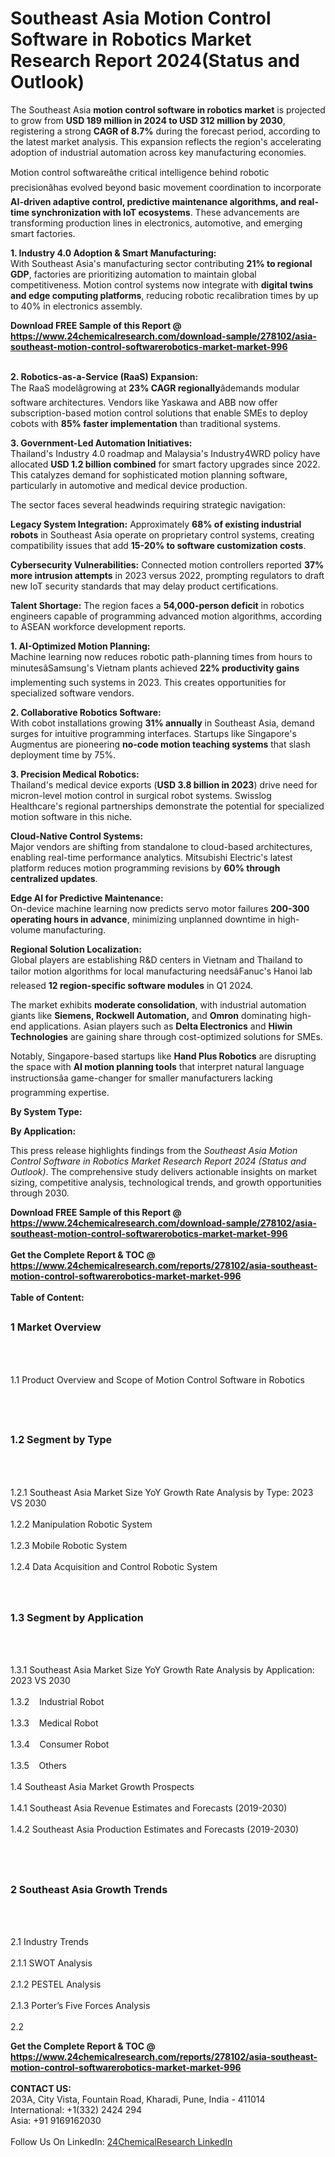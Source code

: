 <h1>Southeast Asia Motion Control Software in Robotics Market Research Report 2024(Status and Outlook)</h1><p>The Southeast Asia <strong>motion control software in robotics market</strong> is projected to grow from <strong>USD 189 million in 2024 to USD 312 million by 2030</strong>, registering a strong <strong>CAGR of 8.7%</strong> during the forecast period, according to the latest market analysis. This expansion reflects the region's accelerating adoption of industrial automation across key manufacturing economies.</p><p>Motion control softwareâthe critical intelligence behind robotic precisionâhas evolved beyond basic movement coordination to incorporate <strong>AI-driven adaptive control, predictive maintenance algorithms, and real-time synchronization with IoT ecosystems</strong>. These advancements are transforming production lines in electronics, automotive, and emerging smart factories.</p><p><strong>1. Industry 4.0 Adoption &amp; Smart Manufacturing:</strong><br>
With Southeast Asia's manufacturing sector contributing <strong>21% to regional GDP</strong>, factories are prioritizing automation to maintain global competitiveness. Motion control systems now integrate with <strong>digital twins and edge computing platforms</strong>, reducing robotic recalibration times by up to 40% in electronics assembly.</p><div><b>Download FREE Sample of this Report @ 
            <a href="https://www.24chemicalresearch.com/download-sample/278102/asia-southeast-motion-control-softwarerobotics-market-market-996">
            https://www.24chemicalresearch.com/download-sample/278102/asia-southeast-motion-control-softwarerobotics-market-market-996</a></b></div><br><p><strong>2. Robotics-as-a-Service (RaaS) Expansion:</strong><br>
The RaaS modelâgrowing at <strong>23% CAGR regionally</strong>âdemands modular software architectures. Vendors like Yaskawa and ABB now offer subscription-based motion control solutions that enable SMEs to deploy cobots with <strong>85% faster implementation</strong> than traditional systems.</p><p><strong>3. Government-Led Automation Initiatives:</strong><br>
Thailand's Industry 4.0 roadmap and Malaysia's Industry4WRD policy have allocated <strong>USD 1.2 billion combined</strong> for smart factory upgrades since 2022. This catalyzes demand for sophisticated motion planning software, particularly in automotive and medical device production.</p><p>The sector faces several headwinds requiring strategic navigation:</p><p><strong>Legacy System Integration:</strong> Approximately <strong>68% of existing industrial robots</strong> in Southeast Asia operate on proprietary control systems, creating compatibility issues that add <strong>15-20% to software customization costs</strong>.</p><p><strong>Cybersecurity Vulnerabilities:</strong> Connected motion controllers reported <strong>37% more intrusion attempts</strong> in 2023 versus 2022, prompting regulators to draft new IoT security standards that may delay product certifications.</p><p><strong>Talent Shortage:</strong> The region faces a <strong>54,000-person deficit</strong> in robotics engineers capable of programming advanced motion algorithms, according to ASEAN workforce development reports.</p><p><strong>1. AI-Optimized Motion Planning:</strong><br>
Machine learning now reduces robotic path-planning times from hours to minutesâSamsung's Vietnam plants achieved <strong>22% productivity gains</strong> implementing such systems in 2023. This creates opportunities for specialized software vendors.</p><p><strong>2. Collaborative Robotics Software:</strong><br>
With cobot installations growing <strong>31% annually</strong> in Southeast Asia, demand surges for intuitive programming interfaces. Startups like Singapore's Augmentus are pioneering <strong>no-code motion teaching systems</strong> that slash deployment time by 75%.</p><p><strong>3. Precision Medical Robotics:</strong><br>
Thailand's medical device exports (<strong>USD 3.8 billion in 2023</strong>) drive need for micron-level motion control in surgical robot systems. Swisslog Healthcare's regional partnerships demonstrate the potential for specialized motion software in this niche.</p><p><strong>Cloud-Native Control Systems:</strong><br>
	Major vendors are shifting from standalone to cloud-based architectures, enabling real-time performance analytics. Mitsubishi Electric's latest platform reduces motion programming revisions by <strong>60% through centralized updates</strong>.</p><p><strong>Edge AI for Predictive Maintenance:</strong><br>
	On-device machine learning now predicts servo motor failures <strong>200-300 operating hours in advance</strong>, minimizing unplanned downtime in high-volume manufacturing.</p><p><strong>Regional Solution Localization:</strong><br>
	Global players are establishing R&amp;D centers in Vietnam and Thailand to tailor motion algorithms for local manufacturing needsâFanuc's Hanoi lab released <strong>12 region-specific software modules</strong> in Q1 2024.</p><p>The market exhibits <strong>moderate consolidation</strong>, with industrial automation giants like <strong>Siemens, Rockwell Automation,</strong> and <strong>Omron</strong> dominating high-end applications. Asian players such as <strong>Delta Electronics</strong> and <strong>Hiwin Technologies</strong> are gaining share through cost-optimized solutions for SMEs.</p><p>Notably, Singapore-based startups like <strong>Hand Plus Robotics</strong> are disrupting the space with <strong>AI motion planning tools</strong> that interpret natural language instructionsâa game-changer for smaller manufacturers lacking programming expertise.</p><p><strong>By System Type:</strong></p><p><strong>By Application:</strong></p><p>This press release highlights findings from the <em>Southeast Asia Motion Control Software in Robotics Market Research Report 2024 (Status and Outlook)</em>. The comprehensive study delivers actionable insights on market sizing, competitive analysis, technological trends, and growth opportunities through 2030.</p><div><b>Download FREE Sample of this Report @ 
            <a href="https://www.24chemicalresearch.com/download-sample/278102/asia-southeast-motion-control-softwarerobotics-market-market-996">
            https://www.24chemicalresearch.com/download-sample/278102/asia-southeast-motion-control-softwarerobotics-market-market-996</a></b></div><br><div><b>Get the Complete Report & TOC @ 
            <a href="https://www.24chemicalresearch.com/reports/278102/asia-southeast-motion-control-softwarerobotics-market-market-996">
            https://www.24chemicalresearch.com/reports/278102/asia-southeast-motion-control-softwarerobotics-market-market-996</a></b></div><br>
            <b>Table of Content:</b><p><h2><span style="font-size:16px"><strong>1 Market Overview&nbsp;&nbsp; &nbsp;</strong></span></h2><br />
<br />
<p>1.1 Product Overview and Scope of Motion Control Software in Robotics&nbsp;</p><br />
<br />
<h2><strong><span style="font-size:16px">1.2 Segment by Type&nbsp;&nbsp; &nbsp;</span></strong></h2><br />
<br />
<p>1.2.1 Southeast Asia Market Size YoY Growth Rate Analysis by Type: 2023 VS 2030&nbsp;&nbsp; &nbsp;<br /><br />
1.2.2 Manipulation Robotic System&nbsp;&nbsp; &nbsp;<br /><br />
1.2.3 Mobile Robotic System<br /><br />
1.2.4 Data Acquisition and Control Robotic System<br /><br />
<br />
<h2><span style="font-size:16px"><strong>1.3 Segment by Application&nbsp;&nbsp;</strong></span></h2><br />
<br />
<p>1.3.1 Southeast Asia Market Size YoY Growth Rate Analysis by Application: 2023 VS 2030&nbsp;&nbsp; &nbsp;<br /><br />
1.3.2&nbsp;&nbsp; &nbsp;Industrial Robot<br /><br />
1.3.3&nbsp;&nbsp; &nbsp;Medical Robot<br /><br />
1.3.4&nbsp;&nbsp; &nbsp;Consumer Robot<br /><br />
1.3.5&nbsp;&nbsp; &nbsp;Others<br /><br />
1.4 Southeast Asia Market Growth Prospects&nbsp;&nbsp; &nbsp;<br /><br />
1.4.1 Southeast Asia Revenue Estimates and Forecasts (2019-2030)&nbsp;&nbsp; &nbsp;<br /><br />
1.4.2 Southeast Asia Production Estimates and Forecasts (2019-2030)&nbsp;&nbsp;</p><br />
<br />
<h2><span style="font-size:16px"><strong>2 Southeast Asia Growth Trends&nbsp;&nbsp; &nbsp;</strong></span></h2><br />
<br />
<p>2.1 Industry Trends&nbsp;&nbsp; &nbsp;<br /><br />
2.1.1 SWOT Analysis&nbsp;&nbsp; &nbsp;<br /><br />
2.1.2 PESTEL Analysis&nbsp;&nbsp; &nbsp;<br /><br />
2.1.3 Porter&rsquo;s Five Forces Analysis&nbsp;&nbsp; &nbsp;<br /><br />
2.2</p><div><b>Get the Complete Report & TOC @ 
            <a href="https://www.24chemicalresearch.com/reports/278102/asia-southeast-motion-control-softwarerobotics-market-market-996">
            https://www.24chemicalresearch.com/reports/278102/asia-southeast-motion-control-softwarerobotics-market-market-996</a></b></div><br><b>CONTACT US:</b><br>
            203A, City Vista, Fountain Road, Kharadi, Pune, India - 411014<br>
            International: +1(332) 2424 294<br>
            Asia: +91 9169162030 <br><br>
            Follow Us On LinkedIn: <a href="https://www.linkedin.com/company/24chemicalresearch/">24ChemicalResearch LinkedIn</a>
